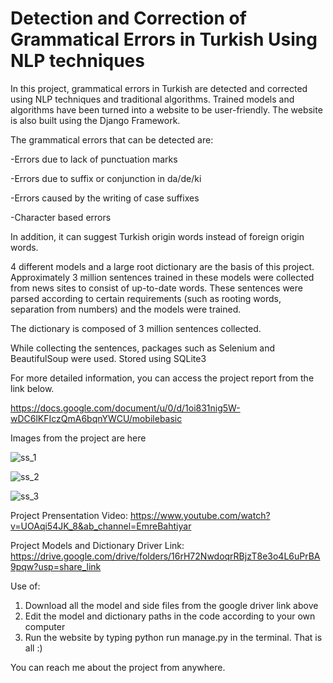 # Detection and Correction of Grammatical Errors in Turkish Using NLP techniques

In this project, grammatical errors in Turkish are detected and corrected using NLP techniques and traditional algorithms. Trained models and algorithms have been turned into a website to be user-friendly. The website is also built using the Django Framework.

The grammatical errors that can be detected are:

-Errors due to lack of punctuation marks

-Errors due to suffix or conjunction in da/de/ki

-Errors caused by the writing of case suffixes

-Character based errors

In addition, it can suggest Turkish origin words instead of foreign origin words.

4 different models and a large root dictionary are the basis of this project.
Approximately 3 million sentences trained in these models were collected from news sites to consist of up-to-date words. These sentences were parsed according to certain requirements (such as rooting words, separation from numbers) and the models were trained.

The dictionary is composed of 3 million sentences collected.

While collecting the sentences, packages such as Selenium and BeautifulSoup were used. Stored using SQLite3

For more detailed information, you can access the project report from the link below.

https://docs.google.com/document/u/0/d/1oi831nig5W-wDC6lKFIczQmA6bqnYWCU/mobilebasic

Images from the project are here

![ss_1](https://user-images.githubusercontent.com/46243758/207122225-9b713abc-1948-4ddf-8c07-8fdd970f60a7.png)

![ss_2](https://user-images.githubusercontent.com/46243758/207122236-ac600aaf-1733-4709-9198-e430dc729f93.png)

![ss_3](https://user-images.githubusercontent.com/46243758/207122249-758585a0-9cdb-4067-87ac-d397a0c12b1d.png)

Project Prensentation Video:
https://www.youtube.com/watch?v=UOAqi54JK_8&ab_channel=EmreBahtiyar

Project Models and Dictionary Driver Link:
https://drive.google.com/drive/folders/16rH72NwdoqrRBjzT8e3o4L6uPrBA9pqw?usp=share_link

Use of:
1) Download all the model and side files from the google driver link above
2) Edit the model and dictionary paths in the code according to your own computer
3) Run the website by typing python run manage.py in the terminal. That is all :)

You can reach me about the project from anywhere.
 


